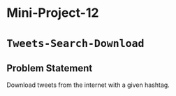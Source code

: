 # Mini-Project-12
# `Tweets-Search-Download`
## Problem Statement
Download tweets from the internet with a given hashtag.
